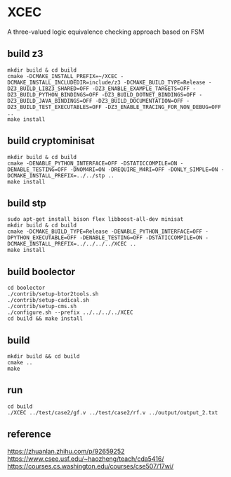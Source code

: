 # XCEC

A three-valued logic equivalence checking approach based on FSM

## build z3

```
mkdir build & cd build
cmake -DCMAKE_INSTALL_PREFIX=~/XCEC -DCMAKE_INSTALL_INCLUDEDIR=include/z3 -DCMAKE_BUILD_TYPE=Release -DZ3_BUILD_LIBZ3_SHARED=OFF -DZ3_ENABLE_EXAMPLE_TARGETS=OFF -DZ3_BUILD_PYTHON_BINDINGS=OFF -DZ3_BUILD_DOTNET_BINDINGS=OFF -DZ3_BUILD_JAVA_BINDINGS=OFF -DZ3_BUILD_DOCUMENTATION=OFF -DZ3_BUILD_TEST_EXECUTABLES=OFF -DZ3_ENABLE_TRACING_FOR_NON_DEBUG=OFF ..
make install
```

## build cryptominisat

```
mkdir build & cd build
cmake -DENABLE_PYTHON_INTERFACE=OFF -DSTATICCOMPILE=ON -DENABLE_TESTING=OFF -DNOM4RI=ON -DREQUIRE_M4RI=OFF -DONLY_SIMPLE=ON -DCMAKE_INSTALL_PREFIX=../../stp ..
make install
```

## build stp

```
sudo apt-get install bison flex libboost-all-dev minisat
mkdir build & cd build
cmake -DCMAKE_BUILD_TYPE=Release -DENABLE_PYTHON_INTERFACE=OFF -DPYTHON_EXECUTABLE=OFF -DENABLE_TESTING=OFF -DSTATICCOMPILE=ON -DCMAKE_INSTALL_PREFIX=../../../../XCEC ..
make install
```

## build boolector

```
cd boolector
./contrib/setup-btor2tools.sh
./contrib/setup-cadical.sh 
./contrib/setup-cms.sh 
./configure.sh --prefix ../../../../XCEC
cd build && make install
```

## build

``` shell
mkdir build && cd build
cmake ..
make
```

## run

``` shell
cd build
./XCEC ../test/case2/gf.v ../test/case2/rf.v ../output/output_2.txt
```

## reference

https://zhuanlan.zhihu.com/p/92659252
https://www.csee.usf.edu/~haozheng/teach/cda5416/
https://courses.cs.washington.edu/courses/cse507/17wi/